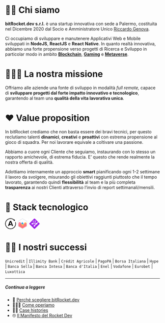 # 🖐🏻 Chi siamo

**bitRocket.dev s.r.l.** è una startup innovativa con sede a Palermo, costituita nel Dicembre 2020 dal Socio e Amministratore Unico [Riccardo Genova](https://github.com/riccardogenova-bitrocketdev).

Ci occupiamo di sviluppare e manutenere Applicativi Web e Mobile sviluppati in **NodeJS**, **ReactJS** e **React** **Native**. In quanto realtà innovativa, abbiamo una forte propensione verso progetti di Ricerca e Sviluppo in particolar modo in ambito **[Blockchain](https://github.com/bitRocket-dev/.github/blob/main/pages/BLOCKCHAIN.md)**, **[Gaming](https://github.com/bitRocket-dev/.github/blob/main/pages/BLOCKCHAIN.md)** e **[Metaverse](https://github.com/bitRocket-dev/.github/blob/main/pages/METAVERSE.md)**.

# 🧑🏽‍🚀 La nostra missione

Offriamo alle aziende una fonte di sviluppo in modalità _full remote,_ capace di **sviluppare progetti dal forte impatto innovativo e tecnologico**, garantendo al team una **qualità della vita lavorativa unica**.

# ❤️ Value proposition

In bitRocket crediamo che non basta essere dei bravi tecnici, per questo reclutiamo talenti **dinamici**, **creativi** e **proattivi** con estrema propensione al gioco di squadra. Per noi lavorare equivale a coltivare una passione.

Abbiamo a cuore ogni Cliente che seguiamo, instaurando con lo stesso un rapporto amichevole, di estrema fiducia. E’ questo che rende realmente la nostra offerta di qualità.

Adottiamo internamente un approccio **smart** pianificando ogni 1-2 settimane il lavoro da svolgere, misurando gli obiettivi raggiunti piuttosto che il tempo lavorato, garantendo quindi **flessibilità** al team e la più completa **trasparenza** ai nostri Clienti attraverso l’invio di report settimanali/mensili.

# 👾 Stack tecnologico

<img src="/assets/stack/apollographql.svg" width=35px alt='Apollo Graph' title='Apollo Graph'>
<img src="/assets/stack/chartjs.png" width=35px alt='ChartJS' title='ChartJS'>
<img src="/assets/stack/commitizen.png" width=35px alt='Commitizen' title='Commitizen'>

# 💪🏻 I nostri successi

`Unicredit` | `Illimity Bank` | `Crédit Agricole` | `PagoPA` | `Borsa Italiana` | `Hype` | `Banca Sella` | `Banca Intesa` | `Banca d'Italia` | `Enel` | `Vodafone` | `Eurobet` | `Luxottica`

---

##### Continua a leggere

- 🚀 [Perché scegliere bitRocket.dev](https://github.com/bitRocket-dev/.github/blob/main/profile/WHY_BITROCKET-DEV.md)
- 👨🏻‍💻 [Come operiamo](https://github.com/bitRocket-dev/.github/blob/main/profile/ABOUT.md)
- 💪🏻 [Case histories](https://github.com/bitRocket-dev/.github/blob/main/profile/CASE_HISTORIES.md)
- 🤓 [Il Manifesto del Rocket Dev](https://github.com/bitRocket-dev/.github/blob/main/profile/MANIFEST.md)
